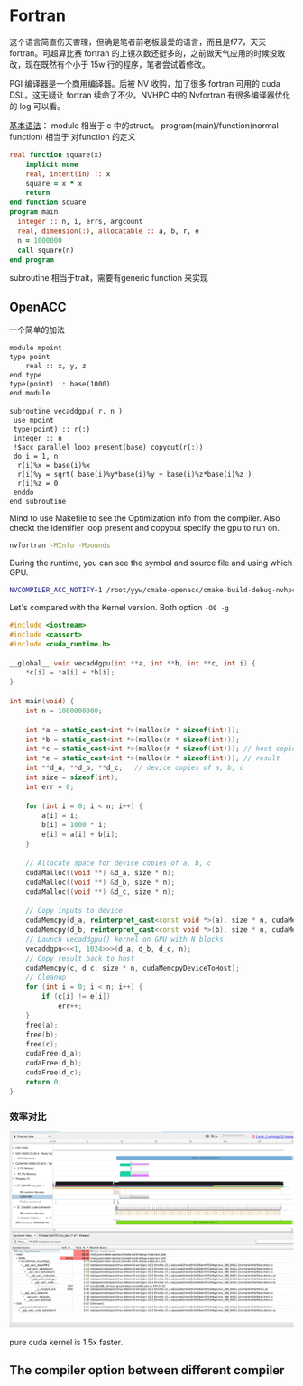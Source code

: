 # Fortran
这个语言简直伤天害理，但确是笔者前老板最爱的语言，而且是f77，天灭fortran。可超算比赛 fortran 的上镜次数还挺多的，之前做天气应用的时候没敢改，现在既然有个小于 15w 行的程序，笔者尝试着修改。

PGI 编译器是一个商用编译器。后被 NV 收购，加了很多 fortran 可用的 cuda DSL。这无疑让 fortran 续命了不少。NVHPC 中的 Nvfortran 有很多编译器优化的 log 可以看。

[基本语法](http://micro.ustc.edu.cn/Fortran/ZJDing/)：
module 相当于 c 中的struct。
program(main)/function(normal function) 相当于 对function 的定义
```fortran
real function square(x)
    implicit none
    real, intent(in) :: x
    square = x * x
    return
end function square
program main
  integer :: n, i, errs, argcount
  real, dimension(:), allocatable :: a, b, r, e
  n = 1000000 
  call square(n)
end program
```

subroutine 相当于trait，需要有generic function 来实现
## OpenACC  
一个简单的加法
```
module mpoint
type point
    real :: x, y, z
end type
type(point) :: base(1000)
end module

subroutine vecaddgpu( r, n )
 use mpoint
 type(point) :: r(:)
 integer :: n
 !$acc parallel loop present(base) copyout(r(:))
 do i = 1, n
  r(i)%x = base(i)%x
  r(i)%y = sqrt( base(i)%y*base(i)%y + base(i)%z*base(i)%z )
  r(i)%z = 0
 enddo
end subroutine
```

Mind to use Makefile to see the Optimization info from the compiler. Also checkt the identifier loop present and copyout specify the gpu to run on.

```bash
nvfortran -MInfo -Mbounds
```

During the runtime, you can see the symbol and source file and using which GPU.

```bash
NVCOMPILER_ACC_NOTIFY=1 /root/yyw/cmake-openacc/cmake-build-debug-nvhpc/acc_test
```
Let's compared with the Kernel version. Both option `-O0 -g`
```c++
#include <iostream>
#include <cassert>
#include <cuda_runtime.h>

__global__ void vecaddgpu(int **a, int **b, int **c, int i) {
    *c[i] = *a[i] + *b[i];
}

int main(void) {
    int n = 1000000000;

    int *a = static_cast<int *>(malloc(n * sizeof(int)));
    int *b = static_cast<int *>(malloc(n * sizeof(int)));
    int *c = static_cast<int *>(malloc(n * sizeof(int))); // host copies of a, b, c
    int *e = static_cast<int *>(malloc(n * sizeof(int))); // result
    int **d_a, **d_b, **d_c;   // device copies of a, b, c
    int size = sizeof(int);
    int err = 0;

    for (int i = 0; i < n; i++) {
        a[i] = i;
        b[i] = 1000 * i;
        e[i] = a[i] + b[i];
    }

    // Allocate space for device copies of a, b, c
    cudaMalloc((void **) &d_a, size * n);
    cudaMalloc((void **) &d_b, size * n);
    cudaMalloc((void **) &d_c, size * n);

    // Copy inputs to device
    cudaMemcpy(d_a, reinterpret_cast<const void *>(a), size * n, cudaMemcpyHostToDevice);
    cudaMemcpy(d_b, reinterpret_cast<const void *>(b), size * n, cudaMemcpyHostToDevice);
    // Launch vecaddgpu() kernel on GPU with N blocks
    vecaddgpu<<<1, 1024>>>(d_a, d_b, d_c, n);
    // Copy result back to host
    cudaMemcpy(c, d_c, size * n, cudaMemcpyDeviceToHost);
    // Cleanup
    for (int i = 0; i < n; i++) {
        if (c[i] != e[i])
            err++;
    }
    free(a);
    free(b);
    free(c);
    cudaFree(d_a);
    cudaFree(d_b);
    cudaFree(d_c);
    return 0;
}
```

### 效率对比
![](./openacc.png)

pure cuda kernel is 1.5x faster.

## The compiler option between different compiler
